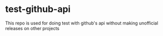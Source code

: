# test-github-api
This repo is used for doing test with github's api without making unofficial releases on other projects
